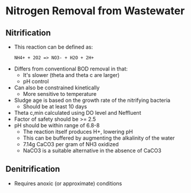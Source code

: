 # Nitrogen Removal from Wastewater

## Nitrification
* This reaction can be defined as:
    ```
    NH4+ + 2O2 => NO3- + H2O + 2H+
    ```
* Differs from conventional BOD removal in that:
    * It's slower (theta and theta c are larger)
    * pH control
* Can also be constrained kinetically
    * More sensitive to temperature
* Sludge age is based on the growth rate of the nitrifying bacteria
    * Should be at least 10 days
* Theta c,min calculated using DO level and Neffluent
* Factor of safety should be >= 2.5
* pH should be within range of 6.8-8
    * The reaction itself produces H+, lowering pH
    * This can be buffered by augmenting the alkalinity of the water
    * 7.14g CaCO3 per gram of NH3 oxidized
    * NaCO3 is a suitable alternative in the absence of CaCO3

## Denitrification
* Requires anoxic (or approximate) conditions

